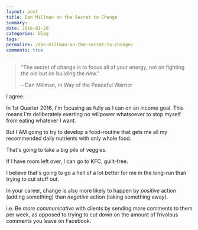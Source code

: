 ```yaml
---
layout: post
title: Dan Millman on the Secret to Change
summary: 
date: 2016-01-28 
categories: blog
tags: 
permalink: /dan-millman-on-the-secret-to-change/
comments: true
---
```


>“The secret of change is to focus all of your energy, not on fighting the old but on building the new.”
>
>– Dan Millman, in Way of the Peaceful Warrior

I agree. 

In 1st Quarter 2016, I'm focusing as fully as I can on an income goal. This means I'm deliberately exerting no willpower whatsoever to stop myself from eating whatever I want.

But I AM going to try to develop a food-routine that gets me all my recommended daily nutrients with only whole food. 

That's going to take a big pile of veggies. 

If I have room left over, I can go to KFC, guilt-free. 

I believe that's going to go a hell of a lot better for me in the long-run than trying to cut stuff out. 

In your career, change is also more likely to happen by *positive* action (adding something) than *negative* action (taking something away). 

i.e. Be *more communicative* with clients by sending more comments to them per week, as opposed to trying to cut down on the amount of frivolous comments you leave on Facebook. 

&nbsp;
